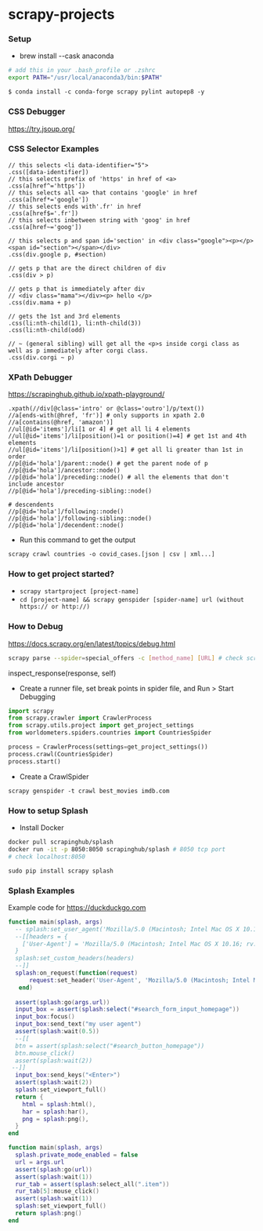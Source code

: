 # scrapy-projects

### Setup
- brew install --cask anaconda
```sh
# add this in your .bash_profile or .zshrc
export PATH="/usr/local/anaconda3/bin:$PATH"
```

```console
$ conda install -c conda-forge scrapy pylint autopep8 -y
```

### CSS Debugger
https://try.jsoup.org/


### CSS Selector Examples
```console
// this selects <li data-identifier="5">
.css([data-identifier]) 
// this selects prefix of 'https' in href of <a>
.css(a[href^='https']) 
// this selects all <a> that contains 'google' in href
.css(a[href*='google']) 
// this selects ends with'.fr' in href
.css(a[href$='.fr']) 
// this selects inbetween string with 'goog' in href
.css(a[href~='goog']) 

// this selects p and span id='section' in <div class="google"><p></p><span id="section"></span></div>
.css(div.google p, #section)

// gets p that are the direct children of div
.css(div > p)

// gets p that is immediately after div
// <div class="mama"></div><p> hello </p>
.css(div.mama + p)

// gets the 1st and 3rd elements
.css(li:nth-child(1), li:nth-child(3))
.css(li:nth-child(odd)

// ~ (general sibling) will get all the <p>s inside corgi class as well as p immediately after corgi class.
.css(div.corgi ~ p)
```

### XPath Debugger
https://scrapinghub.github.io/xpath-playground/

```
.xpath(//div[@class='intro' or @class='outro']/p/text())
//a[ends-with(@href, 'fr')] # only supports in xpath 2.0
//a[contains(@href, 'amazon')]
//ul[@id='items']/li[1 or 4] # get all li 4 elements
//ul[@id='items']/li[position()=1 or position()=4] # get 1st and 4th elements
//ul[@id='items']/li[position()>1] # get all li greater than 1st in order
//p[@id='hola']/parent::node() # get the parent node of p
//p[@id='hola']/ancestor::node()
//p[@id='hola']/preceding::node() # all the elements that don't include ancestor
//p[@id='hola']/preceding-sibling::node()

# descendents
//p[@id='hola']/following::node()
//p[@id='hola']/following-sibling::node()
//p[@id='hola']/decendent::node()
```

- Run this command to get the output
```console
scrapy crawl countries -o covid_cases.[json | csv | xml...]
```

### How to get project started?
- `scrapy startproject [project-name]`
- `cd [project-name] && scrapy genspider [spider-name] url (without https:// or http://)`

### How to Debug
https://docs.scrapy.org/en/latest/topics/debug.html

```sh
scrapy parse --spider=special_offers -c [method_name] [URL] # check scrapy parse -help for more details
```

inspect_response(response, self)

* Create a runner file, set break points in spider file, and Run > Start Debugging
```py
import scrapy
from scrapy.crawler import CrawlerProcess
from scrapy.utils.project import get_project_settings
from worldometers.spiders.countries import CountriesSpider

process = CrawlerProcess(settings=get_project_settings())
process.crawl(CountriesSpider)
process.start()
```

* Create a CrawlSpider
```
scrapy genspider -t crawl best_movies imdb.com
```

### How to setup Splash
- Install Docker
```sh
docker pull scrapinghub/splash
docker run -it -p 8050:8050 scrapinghub/splash # 8050 tcp port
# check localhost:8050
```

```console
sudo pip install scrapy splash
```

### Splash Examples
Example code for https://duckduckgo.com
```lua
function main(splash, args)
  -- splash:set_user_agent('Mozilla/5.0 (Macintosh; Intel Mac OS X 10.16; rv:84.0) Gecko/20100101 Firefox/84.0')
  --[[headers = {
    ['User-Agent'] = 'Mozilla/5.0 (Macintosh; Intel Mac OS X 10.16; rv:84.0) Gecko/20100101 Firefox/84.0'
  }
  splash:set_custom_headers(headers)
  --]]
  splash:on_request(function(request)
      request:set_header('User-Agent', 'Mozilla/5.0 (Macintosh; Intel Mac OS X 10.16; rv:84.0) Gecko/20100101 Firefox/84.0')
   end)
  
  assert(splash:go(args.url))
  input_box = assert(splash:select("#search_form_input_homepage"))
  input_box:focus()
  input_box:send_text("my user agent")
  assert(splash:wait(0.5))
  --[[
  btn = assert(splash:select("#search_button_homepage"))
  btn.mouse_click()
  assert(splash:wait(2))
 --]]
  input_box:send_keys("<Enter>")
  assert(splash:wait(2))
  splash:set_viewport_full()
  return {
    html = splash:html(),
    har = splash:har(),
    png = splash:png(),
  }
end

function main(splash, args)
  splash.private_mode_enabled = false 
  url = args.url
  assert(splash:go(url))
  assert(splash:wait(1))
  rur_tab = assert(splash:select_all(".item"))
  rur_tab[5]:mouse_click()
  assert(splash:wait(1))
  splash:set_viewport_full()
  return splash:png()
end
```

